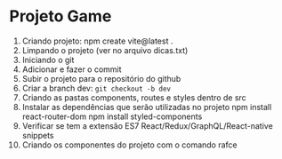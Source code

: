 # Projeto Game

1) Criando projeto: npm create vite@latest .
2) Limpando o projeto (ver no arquivo dicas.txt)
3) Iniciando o git
4) Adicionar e fazer o commit
5) Subir o projeto para o repositório do github
6) Criar a branch dev: ``git checkout -b dev``
7) Criando as pastas components, routes e styles dentro de src
8) Instalar as dependências que serão utilizadas no projeto
npm install react-router-dom
npm install styled-components
9) Verificar se tem a extensão ES7 React/Redux/GraphQL/React-native snippets
10) Criando os componentes do projeto com o comando rafce